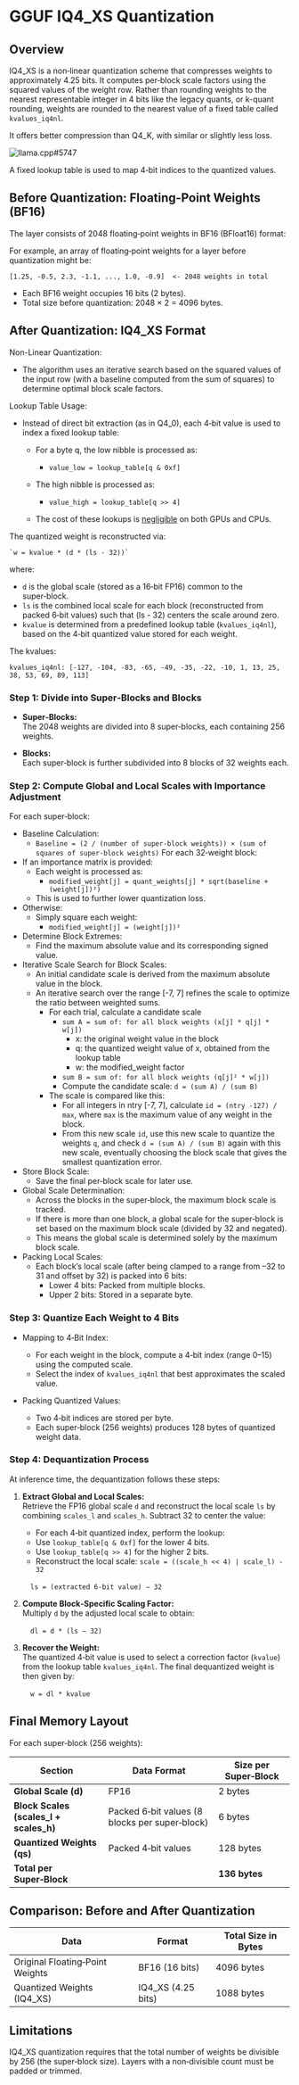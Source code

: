 # GGUF IQ4_XS Quantization

## Overview

IQ4_XS is a non‑linear quantization scheme that compresses weights to approximately 4.25 bits.
It computes per‑block scale factors using the squared values of the weight row. Rather than rounding weights to the nearest representable integer in 4 bits like the legacy quants, or k-quant rounding, weights are rounded to the nearest value of a fixed table called `kvalues_iq4nl`.

It offers better compression than Q4_K, with similar or slightly less loss.

![llama.cpp#5747](image.png)

A fixed lookup table is used to map 4‑bit indices to the quantized values.

## Before Quantization: Floating-Point Weights (BF16)

The layer consists of 2048 floating‑point weights in BF16 (BFloat16) format:

For example, an array of floating‑point weights for a layer before quantization might be:

    [1.25, -0.5, 2.3, -1.1, ..., 1.0, -0.9]  <- 2048 weights in total

- Each BF16 weight occupies 16 bits (2 bytes).
- Total size before quantization: 2048 × 2 = 4096 bytes.

## After Quantization: IQ4_XS Format

Non-Linear Quantization:

* The algorithm uses an iterative search based on the squared values of the input row (with a baseline computed from the sum of squares) to determine optimal block scale factors.

Lookup Table Usage:

* Instead of direct bit extraction (as in Q4_0), each 4‑bit value is used to index a fixed lookup table:
   * For a byte q, the low nibble is processed as:

       * `value_low = lookup_table[q & 0xf]`
   * The high nibble is processed as:

       * `value_high = lookup_table[q >> 4]`
   * The cost of these lookups is [negligible](https://github.com/ggerganov/llama.cpp/pull/5747#issuecomment-1966437513) on both GPUs and CPUs.


The quantized weight is reconstructed via:

    `w = kvalue * (d * (ls - 32))`

where:
- `d` is the global scale (stored as a 16‑bit FP16) common to the super‑block.
- `ls` is the combined local scale for each block (reconstructed from packed 6‑bit values) such that (ls - 32) centers the scale around zero.
- `kvalue` is determined from a predefined lookup table (`kvalues_iq4nl`), based on the 4‑bit quantized value stored for each weight.

The kvalues:

    kvalues_iq4nl: [-127, -104, -83, -65, -49, -35, -22, -10, 1, 13, 25, 38, 53, 69, 89, 113]


### Step 1: Divide into Super‑Blocks and Blocks

- **Super‑Blocks:**  
  The 2048 weights are divided into 8 super‑blocks, each containing 256 weights.

- **Blocks:**  
  Each super‑block is further subdivided into 8 blocks of 32 weights each.




### Step 2: Compute Global and Local Scales with Importance Adjustment

For each super‑block:
 * Baseline Calculation:
   * `Baseline = (2 / (number of super-block weights)) × (sum of squares of super-block weights)`
For each 32‑weight block:
 * If an importance matrix is provided:
   * Each weight is processed as:
      * `modified_weight[j] = quant_weights[j] * sqrt(baseline + (weight[j])²)`
   * This is used to further lower quantization loss.
 * Otherwise:
   * Simply square each weight:
      * `modified_weight[j] = (weight[j])²`
 * Determine Block Extremes:
   * Find the maximum absolute value and its corresponding signed value.
 * Iterative Scale Search for Block Scales:
   * An initial candidate scale is derived from the maximum absolute value in the block.
   * An iterative search over the range [-7, 7] refines the scale to optimize the ratio between weighted sums.
     * For each trial, calculate a candidate scale
       * `sum A = sum of: for all block weights (x[j] * q[j] * w[j])`
         * x: the original weight value in the block
         * q: the quantized weight value of x, obtained from the lookup table
         * w: the modified_weight factor
       * `sum B = sum of: for all block weights (q[j]² * w[j])`
       * Compute the candidate scale: `d = (sum A) / (sum B)`
     * The scale is compared like this:
       * For all integers in ntry [-7, 7], calculate `id = (ntry -127) / max`, where `max` is the maximum value of any weight in the block.
       * From this new scale `id`, use this new scale to quantize the weights `q`, and check `d = (sum A) / (sum B)` again with this new scale, eventually choosing the block scale that gives the smallest quantization error.
 * Store Block Scale:
   * Save the final per‑block scale for later use.
 * Global Scale Determination:
   * Across the blocks in the super‑block, the maximum block scale is tracked.
   * If there is more than one block, a global scale for the super‑block is set based on the maximum block scale (divided by 32 and negated).
   * This means the global scale is determined solely by the maximum block scale.
 * Packing Local Scales:
   * Each block’s local scale (after being clamped to a range from –32 to 31 and offset by 32) is packed into 6 bits:
      * Lower 4 bits: Packed from multiple blocks.
      * Upper 2 bits: Stored in a separate byte.

### Step 3: Quantize Each Weight to 4 Bits

 * Mapping to 4‑Bit Index:
   * For each weight in the block, compute a 4‑bit index (range 0–15) using the computed scale.
   * Select the index of `kvalues_iq4nl` that best approximates the scaled value.

 * Packing Quantized Values:
   * Two 4‑bit indices are stored per byte.
   * Each super‑block (256 weights) produces 128 bytes of quantized weight data.

### Step 4: Dequantization Process

At inference time, the dequantization follows these steps:
1. **Extract Global and Local Scales:**  
   Retrieve the FP16 global scale `d` and reconstruct the local scale `ls` by combining `scales_l` and `scales_h`. Subtract 32 to center the value:
    * For each 4‑bit quantized index, perform the lookup:
    * Use `lookup_table[q & 0xf]` for the lower 4 bits.
    * Use `lookup_table[q >> 4]` for the higher 2 bits.
    * Reconstruct the local scale: `scale = ((scale_h << 4) | scale_l) - 32`

     `ls = (extracted 6‑bit value) − 32`

2. **Compute Block‑Specific Scaling Factor:**  
   Multiply `d` by the adjusted local scale to obtain:
   
     `dl = d * (ls − 32)`

3. **Recover the Weight:**  
   The quantized 4‑bit value is used to select a correction factor (`kvalue`) from the lookup table `kvalues_iq4nl`. The final dequantized weight is then given by:
   
     `w = dl * kvalue`

## Final Memory Layout

For each super‑block (256 weights):

| Section                              | Data Format                                          | Size per Super‑Block |
|--------------------------------------|------------------------------------------------------|----------------------|
| **Global Scale (d)**                 | FP16                                                 | 2 bytes              |
| **Block Scales (scales_l + scales_h)** | Packed 6‑bit values (8 blocks per super‑block)         | 6 bytes              |
| **Quantized Weights (qs)**           | Packed 4‑bit values                                  | 128 bytes            |
| **Total per Super‑Block**            |                                                      | **136 bytes**        |

## Comparison: Before and After Quantization

| Data                                   | Format             | Total Size in Bytes |
|----------------------------------------|--------------------|---------------------|
| Original Floating‑Point Weights        | BF16 (16 bits)     | 4096 bytes          |
| Quantized Weights (IQ4_XS)             | IQ4_XS (4.25 bits) | 1088 bytes          |

## Limitations

IQ4_XS quantization requires that the total number of weights be divisible by 256 (the super‑block size). Layers with a non‑divisible count must be padded or trimmed.

